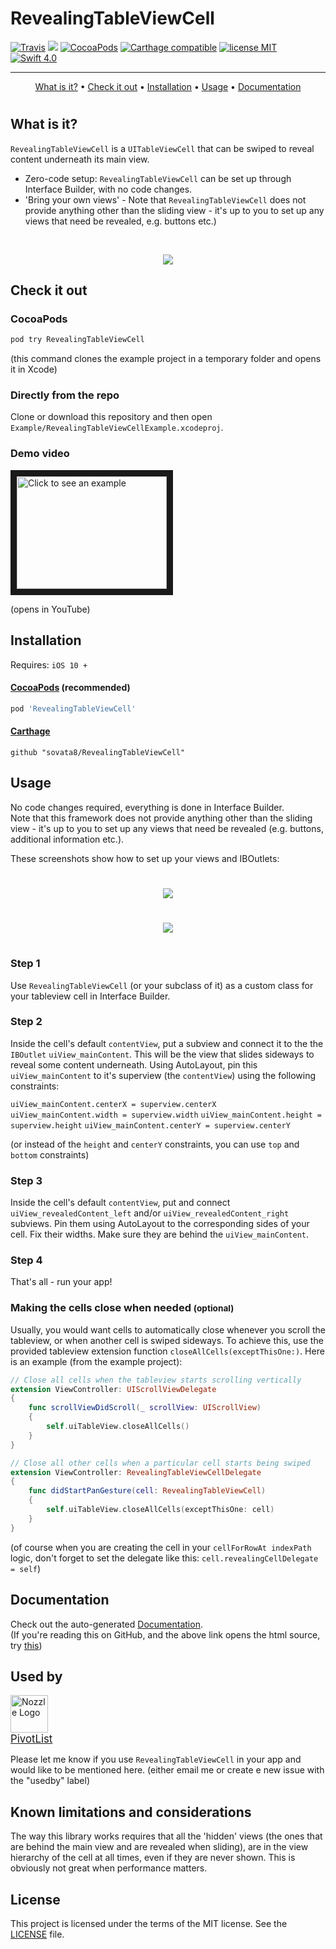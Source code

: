 # RevealingTableViewCell

[![Travis](https://img.shields.io/travis/sovata8/RevealingTableViewCell.svg)](https://travis-ci.org/sovata8/RevealingTableViewCell/) <a href="#documentation"><img src="https://cdn.rawgit.com/sovata8/RevealingTableViewCell/master/docs/badge.svg" /></a> [![CocoaPods](https://img.shields.io/cocoapods/v/RevealingTableViewCell.svg)][linkPod] [![Carthage compatible](https://img.shields.io/badge/Carthage-compatible-4BC51D.svg?style=flat)][linkCarthage]
[![license MIT](https://img.shields.io/cocoapods/l/RevealingTableViewCell.svg)][linkMITLicence]
[![Swift 4.0](https://img.shields.io/badge/Swift-4.0-FD7835.svg?style=flat)](https://swift.org/)

---

<p align="center">
    <a href="#what-is-it">What is it?</a>
    &bull;
    <a href="#check-it-out">Check it out</a>
    &bull;
    <a href="#installation">Installation</a>
    &bull;
    <a href="#usage">Usage</a>
    &bull;
    <a href="#documentation">Documentation</a>
</p>

#

## What is it?
`RevealingTableViewCell` is a `UITableViewCell` that can be swiped to reveal content underneath its main view.  

* Zero-code setup: `RevealingTableViewCell` can be set up through Interface Builder, with no code changes.
* 'Bring your own views' - Note that `RevealingTableViewCell` does not provide anything other than the sliding view - it's up to you to set up any views that need be revealed, e.g. buttons etc.)

<br/>
<p align="center"><img src="Screenshots/RevealingCellScreenRecording10s.gif" /></p>


## Check it out

### CocoaPods
```bash
pod try RevealingTableViewCell
```
(this command clones the example project in a temporary folder and opens it in Xcode)

### Directly from the repo
Clone or download this repository and then open `Example/RevealingTableViewCellExample.xcodeproj`.

### Demo video
<a href="http://www.youtube.com/watch?feature=player_embedded&v=6Dvg48Mb0Nc
" target="_blank"><img src="http://img.youtube.com/vi/6Dvg48Mb0Nc/0.jpg" 
alt="Click to see an example" width="240" height="180" border="10" /></a>

(opens in YouTube)

## Installation
Requires: `iOS 10 +`


#### [CocoaPods][linkPod] (recommended)

```ruby
pod 'RevealingTableViewCell'
```

#### [Carthage][linkCarthage]
````
github "sovata8/RevealingTableViewCell"
````


## Usage
No code changes required, everything is done in Interface Builder.  
Note that this framework does not provide anything other than the sliding view - it's up to you to set up any views that need be revealed (e.g. buttons, additional information etc.).


These screenshots show how to set up your views and IBOutlets:

#

<p align="center"><img src="Screenshots/ViewStructure.png" /></p>

#

<p align="center"><img src="Screenshots/IBOutlets.png" /></p>

#

### Step 1
Use `RevealingTableViewCell` (or your subclass of it) as a custom class for your tableview cell in Interface Builder.

### Step 2
Inside the cell's default `contentView`, put a subview and connect it to the the `IBOutlet` `uiView_mainContent`. This will be the view that slides sideways to reveal some content underneath. Using AutoLayout, pin this `uiView_mainContent` to it's superview (the `contentView`) using the following constraints:  

`uiView_mainContent.centerX = superview.centerX`
`uiView_mainContent.width = superview.width`
`uiView_mainContent.height = superview.height`
`uiView_mainContent.centerY = superview.centerY`

(or instead of the `height` and `centerY` constraints, you can use `top` and `bottom` constraints)


### Step 3
Inside the cell's default `contentView`, put and connect `uiView_revealedContent_left` and/or `uiView_revealedContent_right` subviews. Pin them using AutoLayout to the corresponding sides of your cell. Fix their widths. Make sure they are behind the `uiView_mainContent`.

### Step 4
That's all - run your app!




### Making the cells close when needed <small>(optional)</small>
Usually, you would want cells to automatically close whenever you scroll the tableview, or when another cell is swiped sideways. To achieve this, use the provided tableview extension function `closeAllCells(exceptThisOne:)`. Here is an example (from the example project):

```swift
// Close all cells when the tableview starts scrolling vertically
extension ViewController: UIScrollViewDelegate
{
    func scrollViewDidScroll(_ scrollView: UIScrollView)
    {
        self.uiTableView.closeAllCells()
    }
}
```
  
```swift
// Close all other cells when a particular cell starts being swiped
extension ViewController: RevealingTableViewCellDelegate
{
    func didStartPanGesture(cell: RevealingTableViewCell)
    {
        self.uiTableView.closeAllCells(exceptThisOne: cell)
    }
}
```
(of course when you are creating the cell in your `cellForRowAt indexPath` logic, don't forget to set the delegate like this: `cell.revealingCellDelegate = self`)


## Documentation
Check out the auto-generated [Documentation](docs/Classes/RevealingTableViewCell.html).  
(If you're reading this on GitHub, and the above link opens the html source, try [this](http://htmlpreview.github.io/?https://github.com/sovata8/RevealingTableViewCell/blob/1.0.6/docs/Classes/RevealingTableViewCell.html))

## Used by

<a href='https://pivotlistapp.com/' target="\_parent"><img src='Screenshots/app_icon_pivotlist.png' alt='Nozzle Logo' style='width:60px;'/></a>  
<big>[PivotList](https://pivotlistapp.com/)</big>

Please let me know if you use `RevealingTableViewCell` in your app and would like to be mentioned here. (either email me or create e new issue with the "usedby" label)

## Known limitations and considerations
The way this library works requires that all the 'hidden' views (the ones that are behind the main view and are revealed when sliding), are in the view hierarchy of the cell at all times, even if they are never shown. This is obviously not great when performance matters.


[linkDocumentation]:http://cocoadocs.org/docsets/RevealingTableViewCell
[linkPod]:https://cocoapods.org/pods/RevealingTableViewCell
[linkMITLicence]:http://opensource.org/licenses/MIT
[linkCarthage]:https://github.com/Carthage/Carthage


## License
This project is licensed under the terms of the MIT license. See the [LICENSE](LICENSE) file.
